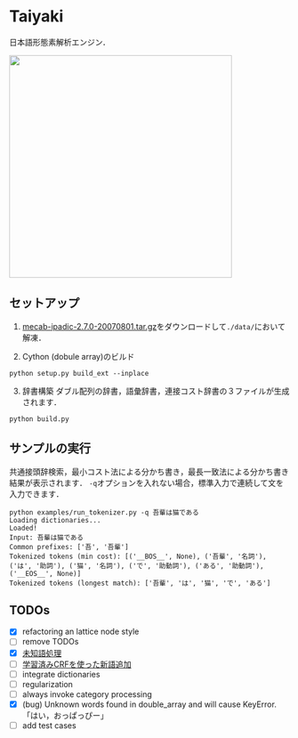 # Taiyaki
日本語形態素解析エンジン．

<img width=400 src="https://user-images.githubusercontent.com/166852/70145223-efcf9480-16e2-11ea-9708-b1e9d44005b1.png" />


## セットアップ

1. [mecab-ipadic-2.7.0-20070801.tar.gz](https://ja.osdn.net/projects/sfnet_mecab/downloads/mecab-ipadic/2.7.0-20070801/mecab-ipadic-2.7.0-20070801.tar.gz/)をダウンロードして`./data/`において解凍．

2. Cython (dobule array)のビルド
```
python setup.py build_ext --inplace
```

3. 辞書構築
ダブル配列の辞書，語彙辞書，連接コスト辞書の３ファイルが生成されます．
```
python build.py
```

## サンプルの実行
共通接頭辞検索，最小コスト法による分かち書き，最長一致法による分かち書き結果が表示されます．
`-q`オプションを入れない場合，標準入力で連続して文を入力できます．

```
python examples/run_tokenizer.py -q 吾輩は猫である
Loading dictionaries...
Loaded!
Input: 吾輩は猫である
Common prefixes: ['吾', '吾輩']
Tokenized tokens (min cost): [('__BOS__', None), ('吾輩', '名詞'), ('は', '助詞'), ('猫', '名詞'), ('で', '助動詞'), ('ある', '助動詞'), ('__EOS__', None)]
Tokenized tokens (longest match): ['吾輩', 'は', '猫', 'で', 'ある']
```


## TODOs
- [x] refactoring an lattice node style
- [ ] remove TODOs
- [x] [未知語処理](https://github.com/taku910/mecab/blob/32041d9504d11683ef80a6556173ff43f79d1268/mecab-ipadic/unk.def)
- [ ] [学習済みCRFを使った新語追加](https://taku910.github.io/mecab/dic.html)
- [ ] integrate dictionaries
- [ ] regularization
- [ ] always invoke category processing
- [x] (bug) Unknown words found in double_array and will cause KeyError. 「はい，おっぱっぴー」
- [ ] add test cases
